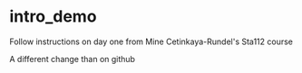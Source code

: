 # intro_demo

Follow instructions on day one from Mine Cetinkaya-Rundel's Sta112 course

A different change than on github
